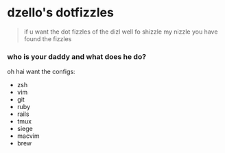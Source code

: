 # dzello's dotfizzles

> if u want the dot fizzles of the dizl well fo shizzle my nizzle you have found the fizzles

### who is your daddy and what does he do?

oh hai want the configs:

*  zsh
*  vim
*  git
*  ruby
*  rails
*  tmux
*  siege
*  macvim
*  brew
